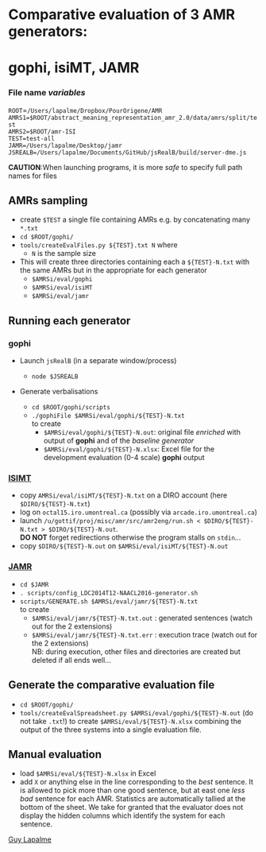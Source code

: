 # Comparative evaluation of 3 AMR generators: 
#    gophi, isiMT, JAMR

### File name *variables*
`ROOT`=`/Users/lapalme/Dropbox/PourOrigene/AMR`  
`AMRS1=$ROOT/abstract_meaning_representation_amr_2.0/data/amrs/split/test`  
`AMRS2=$ROOT/amr-ISI`  
`TEST=test-all`  
`JAMR=/Users/lapalme/Desktop/jamr`
`JSREALB=/Users/lapalme/Documents/GitHub/jsRealB/build/server-dme.js`

**CAUTION**:When launching programs, it is more *safe* to specify full path names for files

## AMRs sampling

* create `$TEST` a single file containing AMRs e.g. by concatenating many `*.txt`
* `cd $ROOT/gophi/`
* `tools/createEvalFiles.py ${TEST}.txt N` where  
	* `N` is the sample size
* This will create three directories containing each a `${TEST}-N.txt` with the same AMRs but in the appropriate for each generator
	* `$AMRSi/eval/gophi` 
	* `$AMRSi/eval/isiMT` 
	* `$AMRSi/eval/jamr` 

## Running each generator

### gophi
* Launch `jsRealB` (in a separate window/process)
    * `node $JSREALB`

* Generate verbalisations
    * `cd $ROOT/gophi/scripts`
    * `./gophiFile $AMRSi/eval/gophi/${TEST}-N.txt`  
    to create
    	* `$AMRSi/eval/gophi/${TEST}-N.out`: original file *enriched* with output of **gophi** and of the *baseline generator* 
    	* `$AMRSi/eval/gophi/${TEST}-N.xlsx`: Excel file for the development evaluation (0-4 scale)  **gophi** output

### [ISIMT](https://www.isi.edu/projects/nlg/software_1 "Software")
* copy `AMRSi/eval/isiMT/${TEST}-N.txt` on a DIRO account (here `$DIRO/${TEST}-N.txt`)
* log on `octal15.iro.umontreal.ca` (possibly via `arcade.iro.umontreal.ca`)
* launch `/u/gottif/proj/misc/amr/src/amr2eng/run.sh < $DIRO/${TEST}-N.txt > $DIRO/${TEST}-N.out`.  
 **DO NOT** forget redirections otherwise the program stalls on `stdin`...
* copy `$DIRO/${TEST}-N.out` on `$AMRSi/eval/isiMT/${TEST}-N.out`  

### [JAMR](https://github.com/jflanigan/jamr "GitHub - jflanigan/jamr: JAMR Parser and Generator")
* `cd $JAMR`
* `. scripts/config_LDC2014T12-NAACL2016-generator.sh`
* `scripts/GENERATE.sh $AMRSi/eval/jamr/${TEST}-N.txt`  
to create
	* `$AMRSi/eval/jamr/${TEST}-N.txt.out` : generated sentences (watch out for the 2 extensions)	
	* `$AMRSi/eval/jamr/${TEST}-N.txt.err` : execution trace (watch out for the 2 extensions)  
	NB: during execution, other files and directories are created but deleted if all ends well...

## Generate the comparative evaluation file
* `cd $ROOT/gophi/`
* `tools/createEvalSpreadsheet.py $AMRSi/eval/gophi/${TEST}-N.out` (do not take `.txt`!) to create `$AMRSi/eval/${TEST}-N.xlsx` combining the output of the three systems into a single evaluation file.

## Manual evaluation 
* load `$AMRSi/eval/${TEST}-N.xlsx` in Excel
* add `X` or anything else in the line corresponding to the  *best* sentence. It is allowed to pick more than one good sentence, but at east one *less bad* sentence for each AMR. Statistics are automatically tallied at the bottom of the sheet. We take for granted that the evaluator does not display the hidden columns which identify the system for each sentence.

[Guy Lapalme](lapalme@iro.umontreal.ca) 